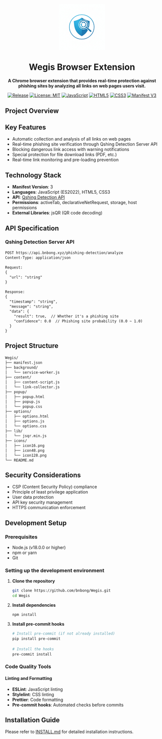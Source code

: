 <p align="center">
    <img align="top" width="30%" src="/icons/qshing_extension_icon.jpeg" alt="Wegis"/>
</p>

<div align="center">

# Wegis Browser Extension

**A Chrome browser extension that provides real-time protection against phishing sites by analyzing all links on web pages users visit.**

[![Release](https://img.shields.io/github/v/release/bnbong/Wegis?display_name=tag)](https://github.com/bnbong/Wegis/releases)
[![License: MIT](https://img.shields.io/badge/License-MIT-green.svg)](https://github.com/bnbong/Wegis/blob/main/LICENSE)
[![JavaScript](https://img.shields.io/badge/JavaScript-ES2022-F7DF1E?logo=javascript&logoColor=black)](#)
[![HTML5](https://img.shields.io/badge/HTML5-E34F26?logo=html5&logoColor=white)](#)
[![CSS3](https://img.shields.io/badge/CSS3-1572B6?logo=css3&logoColor=white)](#)
[![Manifest V3](https://img.shields.io/badge/Manifest-V3-blue)](#)

</div>

## Project Overview

## Key Features

- Automatic collection and analysis of all links on web pages
- Real-time phishing site verification through Qshing Detection Server API
- Blocking dangerous link access with warning notifications
- Special protection for file download links (PDF, etc.)
- Real-time link monitoring and pre-loading prevention

## Technology Stack

- **Manifest Version**: 3
- **Languages**: JavaScript (ES2022), HTML5, CSS3
- **API**: [Qshing Detection API](https://github.com/bnbong/Qshing_server)
- **Permissions**: activeTab, declarativeNetRequest, storage, host permissions
- **External Libraries**: jsQR (QR code decoding)

## API Specification

### Qshing Detection Server API

```
POST https://api.bnbong.xyz/phishing-detection/analyze
Content-Type: application/json

Request:
{
  "url": "string"
}

Response:
{
  "timestamp": "string",
  "message": "string",
  "data": {
    "result": true,  // Whether it's a phishing site
    "confidence": 0.0  // Phishing site probability (0.0 ~ 1.0)
  }
}
```

## Project Structure

```
Wegis/
├── manifest.json
├── background/
│   └── service-worker.js
├── content/
│   ├── content-script.js
│   └── link-collector.js
├── popup/
│   ├── popup.html
│   ├── popup.js
│   └── popup.css
├── options/
│   ├── options.html
│   ├── options.js
│   └── options.css
├── lib/
│   └── jsqr.min.js
├── icons/
│   ├── icon16.png
│   ├── icon48.png
│   └── icon128.png
└── README.md
```

## Security Considerations

- CSP (Content Security Policy) compliance
- Principle of least privilege application
- User data protection
- API key security management
- HTTPS communication enforcement

## Development Setup

### Prerequisites

- Node.js (v18.0.0 or higher)
- npm or yarn
- Git

### Setting up the development environment

1. **Clone the repository**

   ```bash
   git clone https://github.com/bnbong/Wegis.git
   cd Wegis
   ```

2. **Install dependencies**

   ```bash
   npm install
   ```

3. **Install pre-commit hooks**

   ```bash
   # Install pre-commit (if not already installed)
   pip install pre-commit

   # Install the hooks
   pre-commit install
   ```

### Code Quality Tools

#### Linting and Formatting

- **ESLint**: JavaScript linting
- **Stylelint**: CSS linting
- **Prettier**: Code formatting
- **Pre-commit hooks**: Automated checks before commits

## Installation Guide

Please refer to [INSTALL.md](INSTALL.md) for detailed installation instructions.
